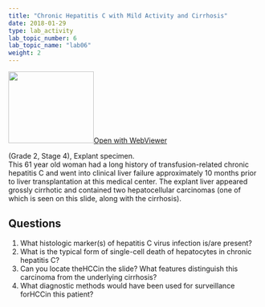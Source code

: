 ```yaml
---
title: "Chronic Hepatitis C with Mild Activity and Cirrhosis"
date: 2018-01-29
type: lab_activity
lab_topic_number: 6
lab_topic_name: "lab06"
weight: 2
---
```

<div class="entrybody">
<div class="thumbnail"><a href="https://pathologylab.ctl.columbia.edu/slides/slideliver_path_02/" target="_blank"><img alt="" src="/assets/images/slide_liverpath02.jpg" width="170" height="143" class="mt-image-left"></a><a href="https://pathologylab.ctl.columbia.edu/slides/slideliver_path_02/" target="_blank">Open with WebViewer</a></div>

<p>(Grade 2, Stage 4), Explant specimen.<br>
This 61 year old woman had a long history of transfusion-related chronic hepatitis C and went into clinical liver failure approximately 10 months prior to liver transplantation at this medical center. The explant liver appeared grossly cirrhotic and contained two hepatocellular carcinomas (one of which is seen on this slide, along with the cirrhosis).<br clear="all"></p>

<h2>Questions</h2>


<ol>
<li> What histologic marker(s) of hepatitis C virus infection is/are present?</li>
<li> What is the typical form of single-cell death of hepatocytes in chronic hepatitis C?</li>
<li> Can you locate the<span class="caps">HCC</span>in the slide? What features distinguish this carcinoma from the underlying cirrhosis?</li>
<li> What diagnostic methods would have been used for surveillance for<span class="caps">HCC</span>in this patient?</li>
</ol>


						
</div>
